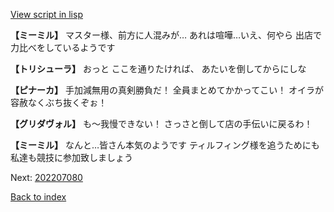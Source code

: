 [View script in lisp](../scripts/202207072.txt)

**【ミーミル】**
マスター様、前方に人混みが…
あれは喧嘩…いえ、何やら
出店で力比べをしているようです

**【トリシューラ】**
おっと
ここを通りたければ、
あたいを倒してからにしな

**【ピナーカ】**
手加減無用の真剣勝負だ！
全員まとめてかかってこい！
オイラが容赦なくぶち抜くぞぉ！

**【グリダヴォル】**
も～我慢できない！
さっさと倒して店の手伝いに戻るわ！

**【ミーミル】**
なんと…皆さん本気のようです
ティルフィング様を追うためにも
私達も競技に参加致しましょう


Next: [202207080](202207080.md)

[Back to index](index.md)
